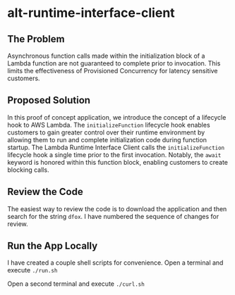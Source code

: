 # alt-runtime-interface-client

## The Problem
Asynchronous function calls made within the initialization block of a Lambda function are not guaranteed to complete prior to invocation. This limits the effectiveness of Provisioned Concurrency for latency sensitive customers. 

## Proposed Solution
In this proof of concept application, we introduce the concept of a lifecycle hook to AWS Lambda. The `initializeFunction` lifecycle hook enables customers to gain greater control over their runtime environment by allowing them to run and complete initialization code during function startup. The Lambda Runtime Interface Client calls the `initializeFunction` lifecycle hook a single time prior to the first invocation. Notably, the `await` keyword is honored within this function block, enabling customers to create blocking calls.

## Review the Code
The easiest way to review the code is to download the application and then search for the string `dfox`. I have numbered the sequence of changes for review.

## Run the App Locally
I have created a couple shell scripts for convenience. Open a terminal and execute
`./run.sh`

Open a second terminal and execute
`./curl.sh`


